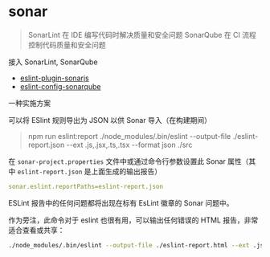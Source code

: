 # sonar

> SonarLint 在 IDE 编写代码时解决质量和安全问题
> SonarQube 在 CI 流程控制代码质量和安全问题

接入 SonarLint, SonarQube

- [eslint-plugin-sonarjs](https://github.com/SonarSource/eslint-plugin-sonarjs)
- [eslint-config-sonarqube](https://github.com/SonarSource/eslint-config-sonarqube)

一种实施方案

可以将 ESlint 规则导出为 JSON 以供 Sonar 导入（在构建期间）

> npm run eslint:report
> ./node_modules/.bin/eslint --output-file ./eslint-report.json --ext .js,.jsx,.ts,.tsx --format json ./src

在 `sonar-project.properties` 文件中或通过命令行参数设置此 Sonar 属性（其中 `eslint-report.json` 是上面生成的输出报告）

```yaml
sonar.eslint.reportPaths=eslint-report.json
```

ESLint 报告中的任何问题都将出现在标有 EsLint 徽章的 Sonar 问题中。

作为旁注，此命令对于 eslint 也很有用，可以输出任何错误的 HTML 报告，非常适合查看或共享：

```bash
./node_modules/.bin/eslint --output-file ./eslint-report.html --ext .js,.jsx,.ts,.tsx --format html ./src
```
